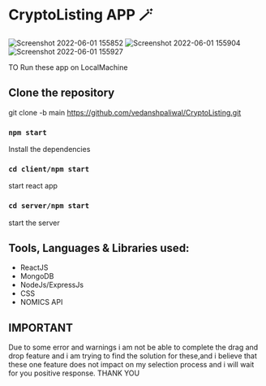 # CryptoListing APP 🪄

![Screenshot 2022-06-01 155852](https://user-images.githubusercontent.com/67954788/171384852-0b37307b-0d15-4049-aa29-0795d708a75c.png)
![Screenshot 2022-06-01 155904](https://user-images.githubusercontent.com/67954788/171384834-b2a75d05-c0fd-4b90-aaef-42bfcde363ae.png)
![Screenshot 2022-06-01 155927](https://user-images.githubusercontent.com/67954788/171384786-54327665-19e1-4478-97ab-9ee8b86c7a31.png)

TO Run these app on LocalMachine

## Clone the repository
git clone -b main https://github.com/vedanshpaliwal/CryptoListing.git

### `npm start`
Install the dependencies

### `cd client/npm start`
start react app

### `cd server/npm start`
start the server

## Tools, Languages & Libraries used:
* ReactJS
* MongoDB
* NodeJs/ExpressJs
* CSS
* NOMICS API


## IMPORTANT 
Due to some error and warnings i am not be able to complete the drag and drop feature and i am trying to find the solution for these,and i believe that these one feature does not impact on my selection process and i will wait for you positive response.
THANK YOU
